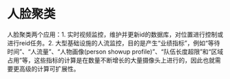 # 人脸聚类

人脸聚类两个应用：1. 实时视频监控，维护并更新id的数据库，对位置进行控制或进行reid任务。2. 大型基础设施的人流监控，目的是产生“业绩指标”，例如“等待时间”、“人流量”、“人物画像(person showup profile)”、“队伍长度超限”和“区域占用”等，这些指标的计算是在数量不断增长的大量摄像头上进行的，因此也就需要更高级的计算可扩展性。